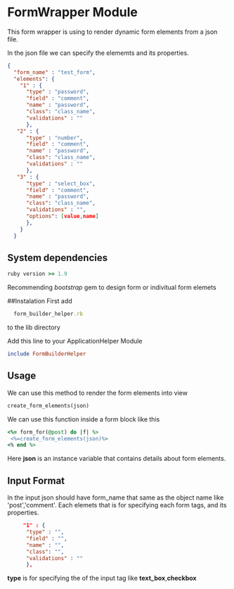 # FormWrapper Module
This form wrapper is using to render dynamic form elements from a json file.

In the json file we can specify the elememts and its properties.

```json
{
  "form_name" : "test_form",
  "elements": {
    "1" : {
      "type" : "password",
      "field" : "comment",
      "name" : "password",
      "class": "class_name",
      "validations" : ""
      },
   "2" : {
      "type" : "number",
      "field" : "comment",
      "name" : "password",
      "class": "class_name",
      "validations" : ""
      },
   "3" : {
      "type" : "select_box",
      "field" : "comment",
      "name" : "password",
      "class": "class_name",
      "validations" : "",
      "options": [value,name]
      },
    }
  }
  ```
  
## System dependencies
```ruby
ruby version >= 1.9
```
Recommending _bootstrap_ gem to design form or indivitual form elemets

##Instalation
 First add
```ruby
  form_builder_helper.rb
```
to the lib directory
 
 Add this line to your ApplicationHelper Module
 
 ```ruby
 include FormBuilderHelper
 ```

## Usage
We can use this method to render the form  elements into view
 ```ruby
 create_form_elements(json)
 ```
 We can use this function inside a form block like this
 
```ruby
<%= form_for(@post) do |f| %>
 <%=create_form_elements(json)%>
<% end %>
```
Here **json** is an instance variable that contains details about form elements.

## Input Format
In the input json should have form_name that same as the  object name like 'post','comment'. 
Each elemets that is for specifying each form tags, and its properties.
```json
     "1" : {
      "type" : "",
      "field" : "",
      "name" : "",
      "class": "",
      "validations" : ""
      },
  ```
**type** is for specifying the of the input tag like
**text_box**,**checkbox**
